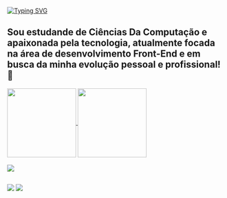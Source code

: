 <a href="https://git.io/typing-svg"><img src="https://readme-typing-svg.demolab.com?font=Fira+Code&weight=600&size=32&pause=1000&color=9745F5&width=435&lines=Ol%C3%A1%2C+eu+sou+a+Sarah!+%F0%9F%91%A9%F0%9F%8F%BC%E2%80%8D%F0%9F%92%BB" alt="Typing SVG" /></a>
<!--**sarahbeirigo/sarahbeirigo** is a ✨ _special_ ✨ repository because its `README.md` (this file) appears on your GitHub profile.-->
## Sou estudande de Ciências Da Computação e apaixonada pela tecnologia, atualmente focada na área de desenvolvimento Front-End e em busca da minha evolução pessoal e profissional! 🚀

<a href="https://github.com/anuraghazra/github-readme-stats">
  <img align="center" height="160em" src="https://github-readme-stats.vercel.app/api?username=sarahbeirigo&show_icons=true&theme=midnight-purple&count_private=true" />
</a>
<a href="https://github.com/anuraghazra/github-readme-stats">
  <img align="center" height="160em" src="https://github-readme-stats.vercel.app/api/top-langs/?username=sarahbeirigo&layout=compact&theme=midnight-purple" />
</a>



<div style="display: inline_block"><br>
  <a href="https://skillicons.dev">
    <img src="https://skillicons.dev/icons?i=html,css,js,git,github,figma" />
  </a>
  
  
  ##
 
<div> 

  <a href = "mailto:sarahcbeirigo@gmail.com"><img src="https://img.shields.io/badge/Gmail-D14836?style=for-the-badge&logo=gmail&logoColor=white" target="_blank"></a>
  <a href="https://www.linkedin.com/in/sarah-beirigo/" target="_blank"><img src="https://img.shields.io/badge/-LinkedIn-%230077B5?style=for-the-badge&logo=linkedin&logoColor=white" target="_blank"></a> 
  
</div>




